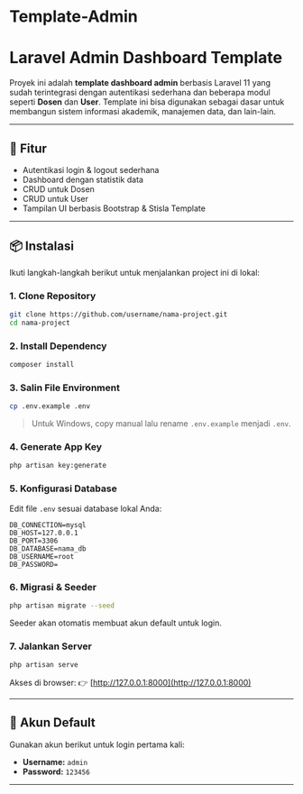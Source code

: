 # Template-Admin
# Laravel Admin Dashboard Template

Proyek ini adalah **template dashboard admin** berbasis Laravel 11 yang sudah terintegrasi dengan autentikasi sederhana dan beberapa modul seperti **Dosen** dan **User**.
Template ini bisa digunakan sebagai dasar untuk membangun sistem informasi akademik, manajemen data, dan lain-lain.

---

## 🚀 Fitur

* Autentikasi login & logout sederhana
* Dashboard dengan statistik data
* CRUD untuk Dosen
* CRUD untuk User
* Tampilan UI berbasis Bootstrap & Stisla Template

---

## 📦 Instalasi

Ikuti langkah-langkah berikut untuk menjalankan project ini di lokal:

### 1. Clone Repository

```bash
git clone https://github.com/username/nama-project.git
cd nama-project
```

### 2. Install Dependency

```bash
composer install
```

### 3. Salin File Environment

```bash
cp .env.example .env
```

> Untuk Windows, copy manual lalu rename `.env.example` menjadi `.env`.

### 4. Generate App Key

```bash
php artisan key:generate
```

### 5. Konfigurasi Database

Edit file `.env` sesuai database lokal Anda:

```env
DB_CONNECTION=mysql
DB_HOST=127.0.0.1
DB_PORT=3306
DB_DATABASE=nama_db
DB_USERNAME=root
DB_PASSWORD=
```

### 6. Migrasi & Seeder

```bash
php artisan migrate --seed
```

Seeder akan otomatis membuat akun default untuk login.

### 7. Jalankan Server

```bash
php artisan serve
```

Akses di browser:
👉 [http://127.0.0.1:8000](http://127.0.0.1:8000)

---

## 🔑 Akun Default

Gunakan akun berikut untuk login pertama kali:

* **Username:** `admin`
* **Password:** `123456`

---

